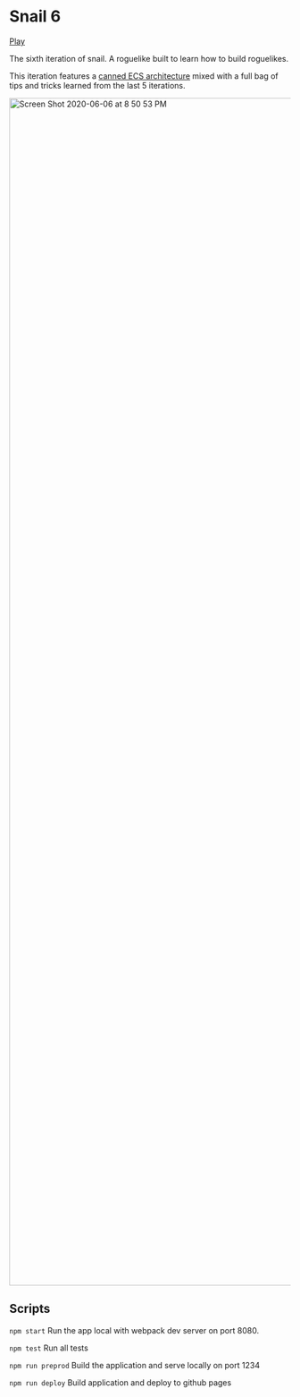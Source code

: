 # Snail 6

[Play](https://luetkemj.github.io/snail6/)

The sixth iteration of snail. A roguelike built to learn how to build roguelikes.

This iteration features a [canned ECS architecture](https://github.com/ddmills/geotic) mixed with a full bag of tips and tricks learned from the last 5 iterations.

<img width="2123" alt="Screen Shot 2020-06-06 at 8 50 53 PM" src="https://user-images.githubusercontent.com/925980/83958448-6cc8fb80-a837-11ea-913e-440f9df77bdc.png">

## Scripts

`npm start` Run the app local with webpack dev server on port 8080.

`npm test` Run all tests

`npm run preprod` Build the application and serve locally on port 1234

`npm run deploy` Build application and deploy to github pages
